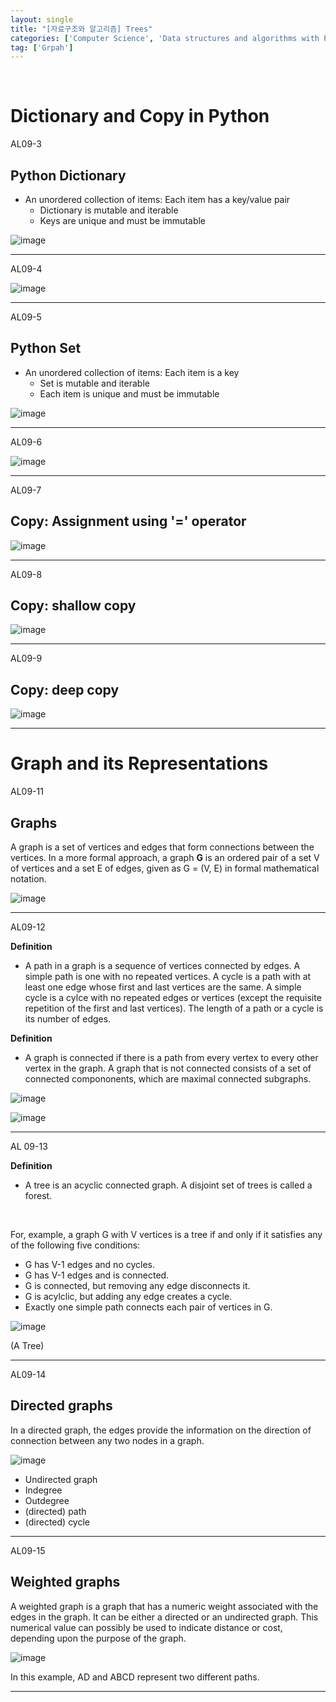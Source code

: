 ```yaml
---
layout: single
title: "[자료구조와 알고리즘] Trees"
categories: ['Computer Science', 'Data structures and algorithms with Python']
tag: ['Grpah']
---
```


<br>

# Dictionary and Copy in Python

AL09-3

## Python Dictionary

- An unordered collection of items: Each item has a key/value pair 
  - Dictionary is mutable and iterable 
  - Keys are unique and must be immutable

![image](https://user-images.githubusercontent.com/79521972/166174057-9fd8eb2f-2723-47e7-bdd0-dbef6d5cf48b.png)



---

AL09-4

![image](https://user-images.githubusercontent.com/79521972/166174070-b626eaf4-b140-4484-bca7-a9177630f0fb.png)



---

AL09-5

## Python Set

- An unordered collection of items: Each item is a key 
  - Set is mutable and iterable
  - Each item is unique and must be immutable

![image](https://user-images.githubusercontent.com/79521972/166174103-48f19def-6e34-4e66-98e4-28f1808ef37d.png)



---

AL09-6

![image](https://user-images.githubusercontent.com/79521972/166174112-248e340c-5330-4bab-b22d-c8ec774e3f49.png)



---

AL09-7

## Copy: Assignment using '=' operator

![image](https://user-images.githubusercontent.com/79521972/166174156-5e4273c4-95c4-42b5-8f8c-f4baa6ab53f2.png)



---

AL09-8

## Copy: shallow copy

![image](https://user-images.githubusercontent.com/79521972/166174184-c1f092a5-340d-4a23-a31d-743a244b0e19.png)



---

AL09-9

## Copy: deep copy

![image](https://user-images.githubusercontent.com/79521972/166174204-dce8c3ec-7a3b-43e5-89cc-61d8d2f1586a.png)

---

# Graph and its Representations

AL09-11

## Graphs

A graph is a set of vertices and edges that form connections between the vertices. In a more formal approach, a graph **G** is an ordered pair of a set V of vertices and a set E of edges, given as G = (V, E) in formal mathematical notation.

![image](https://user-images.githubusercontent.com/79521972/166174301-7aef4bf2-ffd4-4113-8e3b-4a53b019bcc6.png)



---

AL09-12

**Definition**

- A path in a graph is a sequence of vertices connected by edges. A simple path is one with no repeated vertices. A cycle is a path with at least one edge whose first and last vertices are the same. A simple cycle is a cylce with no repeated edges or vertices (except the requisite repetition of the first and last vertices). The length of a path or a cycle is its number of edges.



**Definition**

- A graph is connected if there is a path from every vertex to every other vertex in the graph. A graph that is not connected consists of a set of connected compononents, which are maximal connected subgraphs.

![image](https://user-images.githubusercontent.com/79521972/166174454-e8e165ac-f4b7-41e6-b894-21b66e523680.png)

![image](https://user-images.githubusercontent.com/79521972/166174459-74fb6a6f-c18c-42b6-a725-1c8e4edfe20a.png)



---

AL 09-13

**Definition**

- A tree is an acyclic connected graph. A disjoint set of trees is called a forest.

<br>

For, example, a graph G with V vertices is a tree if and only if it satisfies any of the following five conditions:

- G has V-1 edges and no cycles.
- G has V-1 edges and is connected.
- G is connected, but removing any edge disconnects it.
- G is acylclic, but adding any edge creates a cycle.
- Exactly one simple path connects each pair of vertices in G.



![image](https://user-images.githubusercontent.com/79521972/166174597-c3f1e81d-a3f0-4f53-99a6-852633a4c624.png)

(A Tree)



---

AL09-14

## Directed graphs

In a directed graph, the edges provide the information on the direction of connection between any two nodes in a graph.

![image](https://user-images.githubusercontent.com/79521972/166174668-11f2f2b9-0175-4a80-9baf-cad05ff0a92a.png)

- Undirected graph 
- Indegree 
- Outdegree
- (directed) path 
- (directed) cycle



---

AL09-15

## Weighted graphs

A weighted graph is a graph that has a numeric weight associated with the edges in the graph. It can be either a directed or an undirected graph. This numerical value can possibly be used to indicate distance or cost, depending upon the purpose of the graph.

![image](https://user-images.githubusercontent.com/79521972/166174753-3aff9138-b8b1-4c9e-b0b0-371d86ba22bd.png)

In this example, AD and ABCD represent two different paths.



---

































